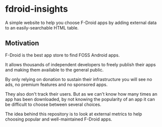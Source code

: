 # fdroid-insights

A simple website to help you choose F-Droid apps by adding external data to an easily-searchable HTML table.

## Motivation

F-Droid is the best app store to find FOSS Android apps.

It allows thousands of independent developers to freely publish their apps and making them available to the general public.

By only relying on donation to sustain their infrastructure you will see no ads, no premium features and no sponsored apps.

They also don't track their users. But as we can't know how many times an app has been downloaded, by not knowing the popularity of an app it can be difficult to choose between several choices.

The idea behind this repository is to look at external metrics to help choosing popular and well-maintained F-Droid apps.

